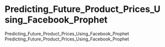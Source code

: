 # Predicting_Future_Product_Prices_Using_Facebook_Prophet
Predicting_Future_Product_Prices_Using_Facebook_Prophet
Predicting_Future_Product_Prices_Using_Facebook_Prophet

